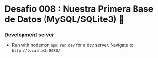# Desafio 008 : Nuestra Primera Base de Datos (MySQL/SQLite3) 🚀

### Development server

- Run with nodemon `npm run dev` for a dev server. Navigate to `http://localhost:8080/`


